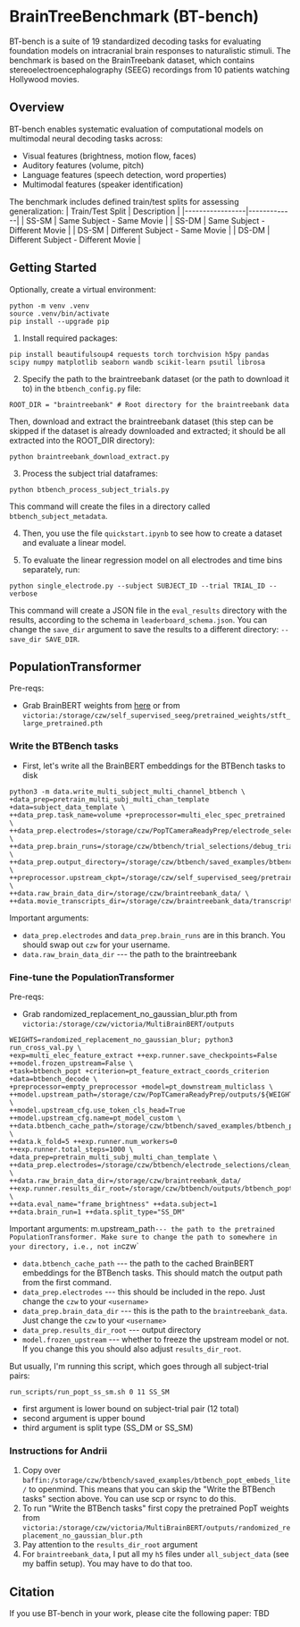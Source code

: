 # BrainTreeBenchmark (BT-bench)

BT-bench is a suite of 19 standardized decoding tasks for evaluating foundation models on intracranial brain responses to naturalistic stimuli. The benchmark is based on the BrainTreebank dataset, which contains stereoelectroencephalography (SEEG) recordings from 10 patients watching Hollywood movies.

## Overview

BT-bench enables systematic evaluation of computational models on multimodal neural decoding tasks across:
- Visual features (brightness, motion flow, faces)
- Auditory features (volume, pitch) 
- Language features (speech detection, word properties)
- Multimodal features (speaker identification)

The benchmark includes defined train/test splits for assessing generalization:
| Train/Test Split | Description |
|-----------------|-------------|
| SS-SM | Same Subject - Same Movie |
| SS-DM | Same Subject - Different Movie | 
| DS-SM | Different Subject - Same Movie |
| DS-DM | Different Subject - Different Movie |

## Getting Started

Optionally, create a virtual environment:
```
python -m venv .venv
source .venv/bin/activate
pip install --upgrade pip
```

1. Install required packages:
```
pip install beautifulsoup4 requests torch torchvision h5py pandas scipy numpy matplotlib seaborn wandb scikit-learn psutil librosa
```

2. Specify the path to the braintreebank dataset (or the path to download it to) in the `btbench_config.py` file: 
```
ROOT_DIR = "braintreebank" # Root directory for the braintreebank data
```
Then, download and extract the braintreebank dataset (this step can be skipped if the dataset is already downloaded and extracted; it should be all extracted into the ROOT_DIR directory):
```
python braintreebank_download_extract.py
```

3. Process the subject trial dataframes:
```
python btbench_process_subject_trials.py
```
This command will create the files in a directory called `btbench_subject_metadata`.

4. Then, you use the file `quickstart.ipynb` to see how to create a dataset and evaluate a linear model.

5. To evaluate the linear regression model on all electrodes and time bins separately, run:
```
python single_electrode.py --subject SUBJECT_ID --trial TRIAL_ID --verbose
```
This command will create a JSON file in the `eval_results` directory with the results, according to the schema in `leaderboard_schema.json`. You can change the `save_dir` argument to save the results to a different directory: `--save_dir SAVE_DIR`.

## PopulationTransformer

Pre-reqs:
- Grab BrainBERT weights from [here](https://github.com/czlwang/BrainBERT) or from `victoria:/storage/czw/self_supervised_seeg/pretrained_weights/stft_large_pretrained.pth` 

### Write the BTBench tasks
- First, let's write all the BrainBERT embeddings for the BTBench tasks to disk
```
python3 -m data.write_multi_subject_multi_channel_btbench \
+data_prep=pretrain_multi_subj_multi_chan_template +data=subject_data_template \
++data_prep.task_name=volume +preprocessor=multi_elec_spec_pretrained \
++data_prep.electrodes=/storage/czw/PopTCameraReadyPrep/electrode_selections/clean_laplacian.json \
++data_prep.brain_runs=/storage/czw/btbench/trial_selections/debug_trials.json \
++data_prep.output_directory=/storage/czw/btbench/saved_examples/btbench_popt_embeds_lite \
++preprocessor.upstream_ckpt=/storage/czw/self_supervised_seeg/pretrained_weights/stft_large_pretrained.pth \
++data.raw_brain_data_dir=/storage/czw/braintreebank_data/ \
++data.movie_transcripts_dir=/storage/czw/braintreebank_data/transcripts
```
Important arguments:
- `data_prep.electrodes` and `data_prep.brain_runs` are in this branch. You should swap out `czw` for your username.
- `data.raw_brain_data_dir` --- the path to the braintreebank

### Fine-tune the PopulationTransformer
Pre-reqs:
- Grab randomized_replacement_no_gaussian_blur.pth from `victoria:/storage/czw/victoria/MultiBrainBERT/outputs`
```
WEIGHTS=randomized_replacement_no_gaussian_blur; python3 run_cross_val.py \
+exp=multi_elec_feature_extract ++exp.runner.save_checkpoints=False ++model.frozen_upstream=False \
+task=btbench_popt +criterion=pt_feature_extract_coords_criterion +data=btbench_decode \
+preprocessor=empty_preprocessor +model=pt_downstream_multiclass \
++model.upstream_path=/storage/czw/PopTCameraReadyPrep/outputs/${WEIGHTS}.pth \
++model.upstream_cfg.use_token_cls_head=True ++model.upstream_cfg.name=pt_model_custom \
++data.btbench_cache_path=/storage/czw/btbench/saved_examples/btbench_popt_embeds_lite \
++data.k_fold=5 ++exp.runner.num_workers=0 ++exp.runner.total_steps=1000 \
+data_prep=pretrain_multi_subj_multi_chan_template \
++data_prep.electrodes=/storage/czw/btbench/electrode_selections/clean_laplacian.json \
++data.raw_brain_data_dir=/storage/czw/braintreebank_data/ 
++exp.runner.results_dir_root=/storage/czw/btbench/outputs/btbench_popt_lite \
++data.eval_name="frame_brightness" ++data.subject=1 ++data.brain_run=1 ++data.split_type="SS_DM" 
```
Important arguments:
m.upstream_path` --- the path to the pretrained PopulationTransformer. Make sure to change the path to somewhere in your directory, i.e., not in `czw`
- `data.btbench_cache_path` --- the path to the cached BrainBERT embeddings for the BTBench tasks. This should match the output path from the first command.
- `data_prep.electrodes` --- this should be included in the repo. Just change the `czw` to your `<username>`
- `data_prep.brain_data_dir` --- this is the path to the `braintreebank_data`. Just change the `czw` to your `<username>`
- `data_prep.results_dir_root` --- output directory
- `model.frozen_upstream` --- whether to freeze the upstream model or not. If you change this you should also adjust `results_dir_root`.

But usually, I'm running this script, which goes through all subject-trial pairs:
```
run_scripts/run_popt_ss_sm.sh 0 11 SS_SM
```
- first argument is lower bound on subject-trial pair (12 total)
- second argument is upper bound
- third argument is split type (SS_DM or SS_SM)

### Instructions for Andrii
1. Copy over `baffin:/storage/czw/btbench/saved_examples/btbench_popt_embeds_lite/` to openmind. This means that you can skip the "Write the BTBench tasks" section above. You can use scp or rsync to do this.
2. To run "Write the BTBench tasks" first copy the pretrained PopT weights from `victoria:/storage/czw/victoria/MultiBrainBERT/outputs/randomized_replacement_no_gaussian_blur.pth`
3. Pay attention to the `results_dir_root` argument
4. For `braintreebank_data`, I put all my `h5` files under `all_subject_data` (see my baffin setup). You may have to do that too.

## Citation

If you use BT-bench in your work, please cite the following paper:
TBD
